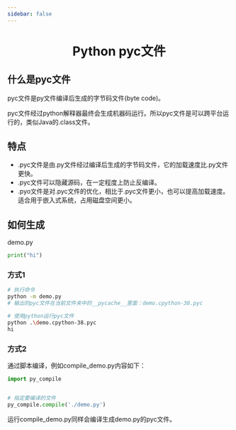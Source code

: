 ```yaml
---
sidebar: false
---
```


<h1 align='center'>Python pyc文件</h1>

## 什么是pyc文件

pyc文件是py文件编译后生成的字节码文件(byte code)。

pyc文件经过python解释器最终会生成机器码运行。所以pyc文件是可以跨平台运行的，类似Java的.class文件。

## 特点

- .pyc文件是由.py文件经过编译后生成的字节码文件，它的加载速度比.py文件更快。
- .pyc文件可以隐藏源码，在一定程度上防止反编译。
- .pyo文件是对.pyc文件的优化，相比于.pyc文件更小，也可以提高加载速度。适合用于嵌入式系统，占用磁盘空间更小。

## 如何生成

demo.py

```python
print("hi")
```

### 方式1

```bash
# 执行命令
python -m demo.py
# 输出的pyc文件在当前文件夹中的__pycache__里面：demo.cpython-38.pyc

# 使用python运行pyc文件
python .\demo.cpython-38.pyc
hi
```

### 方式2

通过脚本编译，例如compile_demo.py内容如下：

```python
import py_compile


# 指定要编译的文件
py_compile.compile('./demo.py')
```

运行compile_demo.py同样会编译生成demo.py的pyc文件。